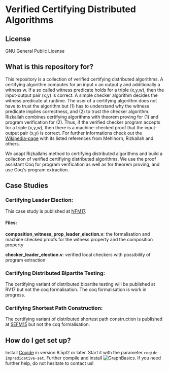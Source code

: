 # Verified Certifying Distributed Algorithms

## License
GNU General Public License

## What is this repository for?

This repository is a collection of verified certifying distributed 
algorithms. A certifying algorithm computes for an input x an output y and 
additionally a witness w. If a so called witness predicate holds for a
triple (x,y,w), then the input-output pair (x,y) is correct. 
A simple checker algorithm decides the witness predicate at runtime.
The user of a certifying algorithm does not have to trust the algorithm but 
(1) has to understand why the witness predicate implies correctness, and
(2) to trust the checker algorithm. 
Rizkallah combines certifying algorithms with theorem proving for (1) and
program verification for (2). Thus, if the verified checker program
accepts for a triple (x,y,w), then there is a machine-checked proof that the
input-output pair (x,y) is correct.
For further informations check out the [Wikipedia-page](https://en.wikipedia.org/wiki/Certifying_algorithm) 
with its listed references from Mehlhorn, Rizkallah and others.

We adapt Rizkallahs method to certifying distributed algorithms and build a
collection of verified certifiying distributed algorithms.
We use the proof assistant Coq for program verification as well as for
theorem proving, and use Coq's program extraction.


## Case Studies

### Certifying Leader Election:
This case study is published at [NFM17](https://link.springer.com/chapter/10.1007%2F978-3-319-57288-8_27).

#### Files:

**composition_witness_prop_leader_election.v**:
the formalisation and machine checked proofs for the witness property and the
composition property

**checker_leader_election.v**:
verified local checkers with possibility of program extraction


### Certifying Distributed Bipartite Testing:
The certifying variant of distributed bipartite testing will be 
published at RV17 but not the coq formalisation.
The coq formalisation is work in progress.


### Certifying Shortest Path Construction:
The certifying variant of distributed shortest path construction is
published at [SEFM15](https://link.springer.com/chapter/10.1007%2F978-3-319-22969-0_14) but not the coq formalisation.


## How do I get set up?

Install [Coqide](https://coq.inria.fr/download) in version 8.5pl2 or 
later. Start it with the parameter `coqide -impredicative-set`. Further 
compile and install ![GraphBasics](https://github.com/coq-contribs/graph-basics). If you need further help, do not hesitate to contact us!


